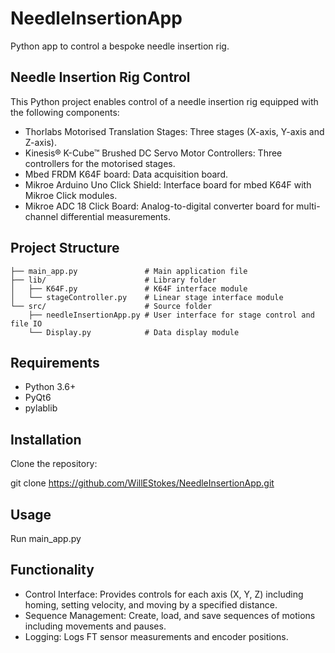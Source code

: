 # NeedleInsertionApp

Python app to control a bespoke needle insertion rig.

## Needle Insertion Rig Control

This Python project enables control of a needle insertion rig equipped with the following components:

- Thorlabs Motorised Translation Stages: Three stages (X-axis, Y-axis and Z-axis).
- Kinesis® K-Cube™ Brushed DC Servo Motor Controllers: Three controllers for the motorised stages.
- Mbed FRDM K64F board: Data acquisition board.
- Mikroe Arduino Uno Click Shield: Interface board for mbed K64F with Mikroe Click modules.
- Mikroe ADC 18 Click Board: Analog-to-digital converter board for multi-channel differential measurements.

## Project Structure

```
├── main_app.py               # Main application file
├── lib/                      # Library folder
│   ├── K64F.py               # K64F interface module
│   └── stageController.py    # Linear stage interface module
└── src/                      # Source folder
    ├── needleInsertionApp.py # User interface for stage control and file IO
    └── Display.py            # Data display module
```

## Requirements
- Python 3.6+
- PyQt6
- pylablib

## Installation

Clone the repository:

git clone https://github.com/WillEStokes/NeedleInsertionApp.git

## Usage

Run main_app.py

## Functionality
- Control Interface: Provides controls for each axis (X, Y, Z) including homing, setting velocity, and moving by a specified distance.
- Sequence Management: Create, load, and save sequences of motions including movements and pauses.
- Logging: Logs FT sensor measurements and encoder positions.
